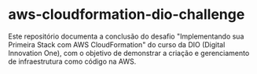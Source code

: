 # aws-cloudformation-dio-challenge
Este repositório documenta a conclusão do desafio "Implementando sua Primeira Stack com AWS CloudFormation" do curso da DIO (Digital Innovation One), com o objetivo de demonstrar a criação e gerenciamento de infraestrutura como código na AWS.
